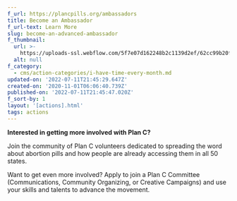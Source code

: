 ```yaml
---
f_url: https://plancpills.org/ambassadors
title: Become an Ambassador
f_url-text: Learn More
slug: become-an-advanced-ambassador
f_thumbnail:
  url: >-
    https://uploads-ssl.webflow.com/5f7e07d162248b2c1139d2ef/62cc99b20f33d72b6b0fb868_ai-logo.jpg
  alt: null
f_category:
  - cms/action-categories/i-have-time-every-month.md
updated-on: '2022-07-11T21:45:29.647Z'
created-on: '2020-11-01T06:06:40.739Z'
published-on: '2022-07-11T21:45:47.020Z'
f_sort-by: 1
layout: '[actions].html'
tags: actions
---
```


**Interested in getting more involved with Plan C?**

Join the community of Plan C volunteers dedicated to spreading the word about abortion pills and how people are already accessing them in all 50 states.

Want to get even more involved? Apply to join a Plan C Committee (Communications, Community Organizing, or Creative Campaigns) and use your skills and talents to advance the movement.
